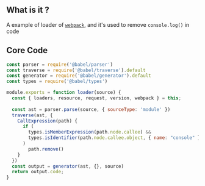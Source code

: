 ## What is it ? 

A example of loader of [`webpack`](https://webpack.js.org/), and it's used to remove `console.log()` in code

## Core Code

```js
const parser = require('@babel/parser')
const traverse = require('@babel/traverse').default
const generator = require('@babel/generator').default
const types = require('@babel/types')

module.exports = function loader(source) {
  const { loaders, resource, request, version, webpack } = this;
  
  const ast = parser.parse(source, { sourceType: 'module' })
  traverse(ast, {
    CallExpression(path) {
      if (
        types.isMemberExpression(path.node.callee) &&
        types.isIdentifier(path.node.callee.object, { name: "console" })
      )
        path.remove()
    }
  })
  const output = generator(ast, {}, source)
  return output.code;
}
```